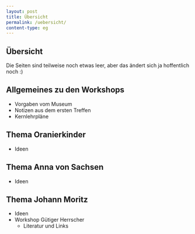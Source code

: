 ```yaml
---
layout: post
title: Übersicht
permalink: /uebersicht/
content-type: eg
---
```

## Übersicht

Die Seiten sind teilweise noch etwas leer, aber das ändert sich ja hoffentlich noch :)

## Allgemeines zu den Workshops 
- Vorgaben vom Museum 
- Notizen aus dem ersten Treffen 
- Kernlehrpläne

## Thema Oranierkinder 
- Ideen 

## Thema Anna von Sachsen 
- Ideen 

## Thema Johann Moritz 
- Ideen 
- Workshop Gütiger Herrscher
	- Literatur und Links